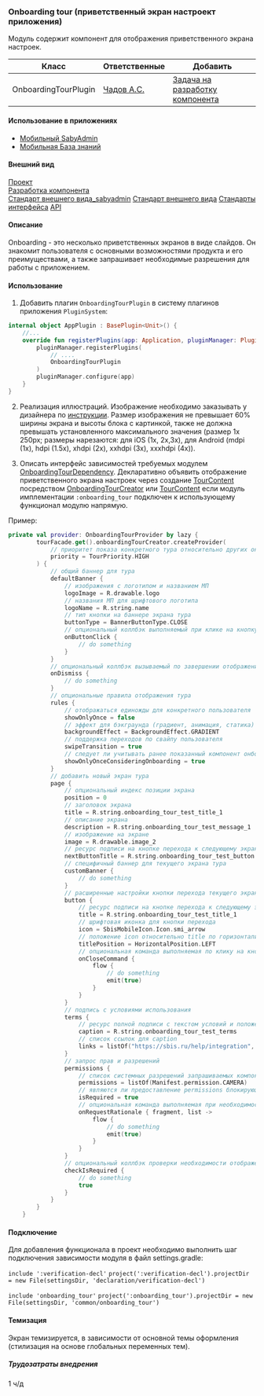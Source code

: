 ### Onboarding tour (приветственный экран настроект приложения)
Модуль содержит компонент для отображения приветственного экрана настроек.

| Класс                 | Ответственные                                                                                                    | Добавить |
|-----------------------|------------------------------------------------------------------------------------------------------------------|----------|
| OnboardingTourPlugin  | [Чадов А.С.](https://online.sbis.ru/person/d38b3a75-f889-4725-8f12-69cb8bffca79) | [Задача на разработку компонента](https://online.sbis.ru/opendoc.html?guid=9555f0cb-7f91-4998-ba70-b1f64652fa7d) |

#### Использование в приложениях
- [Мобильный SabyAdmin](https://git.sbis.ru/mobileworkspace/apps/droid/sabyadmin)
- [Мобильная База знаний](https://git.sbis.ru/mobileworkspace/apps/droid/sabyknow)

#### Внешний вид  
[Проект](https://online.sbis.ru/opendoc.html?guid=99e4ad3e-a572-4afd-affb-4a8e91c34699)   
[Разработка компонента](https://online.sbis.ru/opendoc.html?guid=9555f0cb-7f91-4998-ba70-b1f64652fa7d)   
[Стандарт внешнего вида_sabyadmin](https://www.figma.com/proto/h4KK4XFIY2dVMl26ldwqD6/%D0%A3%D0%B4%D0%B0%D0%BB%D0%B5%D0%BD%D0%BD%D1%8B%D0%B9-%D0%BF%D0%BE%D0%BC%D0%BE%D1%89%D0%BD%D0%B8%D0%BA.-%D0%9C%D0%BE%D0%B1%D0%B8%D0%BB%D1%8C%D0%BD%D0%B0%D1%8F-%D0%B2%D0%B5%D1%80%D1%81%D0%B8%D1%8F?page-id=2%3A24&node-id=652%3A21776&viewport=669%2C629%2C0.27&scaling=min-zoom&starting-point-node-id=17%3A870)
[Стандарт внешнего вида](https://www.figma.com/proto/N8ztcntmCIRenioyYg3nEk/Onboarding?page-id=1%3A2&type=design&node-id=1690-25527&t=qDRgJyX3LXOWw9kX-0&scaling=min-zoom&starting-point-node-id=1690%3A25527&hide-ui=1)
[Стандарты интерфейса](https://n.sbis.ru/article/Onboarding)
[API](https://online.sbis.ru/shared/disk/e2041e11-c94d-4d99-afc5-5c79f20d559c)

#### Описание
Onboarding - это несколько приветственных экранов в виде слайдов. Он знакомит пользователя с основными возможностями продукта и его 
преимуществами, а также запрашивает необходимые разрешения для работы с приложением.

#### Использование
1. Добавить плагин `OnboardingTourPlugin` в систему плагинов приложения `PluginSystem`:
```kotlin
internal object AppPlugin : BasePlugin<Unit>() {
    //...
    override fun registerPlugins(app: Application, pluginManager: PluginManager) {
        pluginManager.registerPlugins(
            // ....
            OnboardingTourPlugin
        )
        pluginManager.configure(app)
    }
}
```

2. Реализация иллюстраций. 
Изображение необходимо заказывать у дизайнера по [инструкции](https://n.sbis.ru/article/fe5a2b55-964d-4db7-9f8a-5b5293e7e735).
Размер изображения не превышает 60% ширины экрана и высоты блока с картинкой, также не должна превышать установленного максимального
значения (размер 1х 250px; размеры нарезаются: для iOS (1х, 2х,3х), для Android (mdpi (1х), hdpi (1.5х), xhdpi (2х), xxhdpi (3х), xxxhdpi (4х)).

3. Описать интерфейс зависимостей требуемых модулем [OnboardingTourDependency](onboarding_tour/src/main/java/ru/tensor/sbis/onboarding_tour/contract/OnboardingTourDependency.kt).
Декларативно объявить отображение приветственного экрана настроек через создание [TourContent](onboarding_tour/src/main/java/ru/tensor/sbis/onboarding_tour/data/TourContent.kt)
посредством [OnboardingTourCreator](verification-decl/src/main/java/ru/tensor/sbis/verification_decl/onboarding_tour/OnboardingTourCreator.kt) 
или [TourContent](onboarding_tour/src/main/java/ru/tensor/sbis/onboarding_tour/data/TourContent.kt) если модуль имплементации `:onboarding_tour` подключен к использующему функционал модулю напрямую.
   
Пример:
```kotlin
private val provider: OnboardingTourProvider by lazy {
        tourFacade.get().onboardingTourCreator.createProvider(
            // приоритет показа конкретного тура относительно других онбордингов
            priority = TourPriority.HIGH
        ) {
            // общий баннер для тура
            defaultBanner {
                // изображения с логотипом и названием МП
                logoImage = R.drawable.logo
                // названия МП для шрифтового логотипа
                logoName = R.string.name
                // тип кнопки на баннере экрана тура
                buttonType = BannerButtonType.CLOSE
                // опциональный коллбэк выполняемый при клике на кнопку пропустить или закрыть в баннере
                onButtonClick {
                    // do something
                }
            }
            // опциональный коллбэк вызываемый по завершении отображения тура онбординга
            onDismiss {
                // do something
            }
            // опциональные правила отображения тура
            rules {
                // отображаться единожды для конкретного пользователя
                showOnlyOnce = false
                // эффект для бэкграунда (градиент, анимация, статика)
                backgroundEffect = BackgroundEffect.GRADIENT
                // поддержка переходов по свайпу пользователя
                swipeTransition = true
                // следует ли учитывать ранее показанный компонент онбординга ':onboarding' (прошлая реализация)
                showOnlyOnceConsideringOnboarding = true
            }
            // добавить новый экран тура
            page {
                // опциональный индекс позиции экрана
                position = 0
                // заголовок экрана
                title = R.string.onboarding_tour_test_title_1
                // описание экрана
                description = R.string.onboarding_tour_test_message_1
                // изображение на экране
                image = R.drawable.image_2
                // ресурс подписи на кнопке перехода к следующему экрану
                nextButtonTitle = R.string.onboarding_tour_test_button
                // специфичный баннер для текущего экрана тура
                customBanner {
                    // do something 
                }
                // расширенные настройки кнопки перехода текущего экрана (когда недостаточно nextButtonTitle)
                button {
                    // ресурс подписи на кнопке перехода к следующему экрану
                    title = R.string.onboarding_tour_test_title_1
                    // шрифтовая иконка для кнопки перехода
                    icon = SbisMobileIcon.Icon.smi_arrow
                    // положение icon относительно title по горизонтали
                    titlePosition = HorizontalPosition.LEFT
                    // опциональная команда выполняемая по клику на кнопку перехода
                    onCloseCommand {
                        flow {
                            // do something    
                            emit(true)
                        }
                    }
                }
                // подпись с условиями использования
                terms {
                    // ресурс полной подписи с текстом условий и положений
                    caption = R.string.onboarding_tour_test_terms
                    // список ссылок для caption
                    links = listOf("https://sbis.ru/help/integration", "https://sbis.ru/help/plugin/sbis3plugin")
                }
                // запрос прав и разрешений
                permissions {
                    // список системных разрешений запрашиваемых компонентом
                    permissions = listOf(Manifest.permission.CAMERA)
                    // являются ли предоставление permissions блокирующим для перехода к следующему экрану тура
                    isRequired = true
                    // опциональная команда выполняемая при необходимости обоснования предоставления [permissions] пользователем
                    onRequestRationale { fragment, list ->
                        flow {
                            // do something
                            emit(true)
                        }
                    }
                }
                // опциональный коллбэк проверки необходимости отображения экрана в туре онбординга
                checkIsRequired {
                    // do something
                    true
                }
            }
        }
    }
```

#### Подключение
Для добавления функционала в проект необходимо выполнить шаг подключения зависимости модуля в файл settings.gradle:

`include ':verification-decl'`
`project(':verification-decl').projectDir = new File(settingsDir, 'declaration/verification-decl')`

`include 'onboarding_tour'`
`project(':onboarding_tour').projectDir = new File(settingsDir, 'common/onboarding_tour')`

#### Темизация
Экран темизируется, в зависимости от основной темы оформления (стилизация на основе глобальных переменных тем).

##### Трудозатраты внедрения
1 ч/д